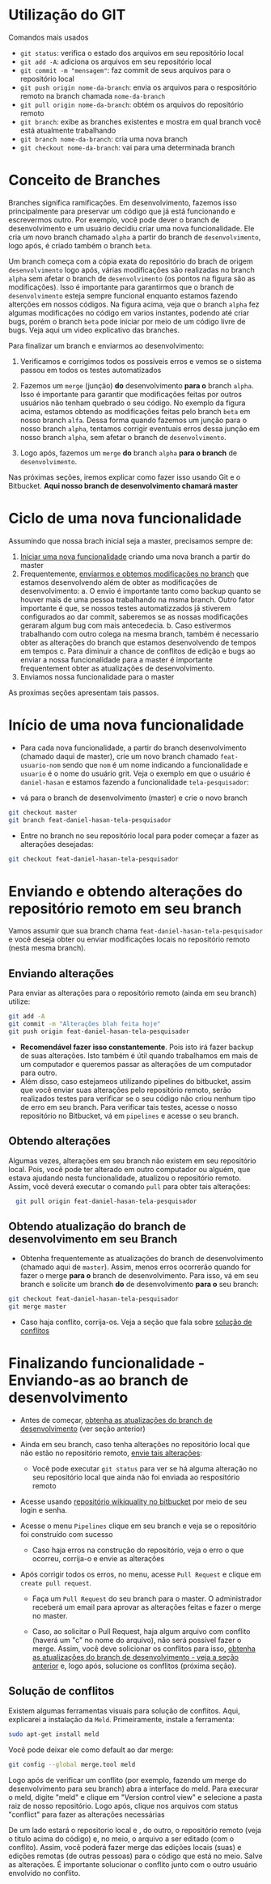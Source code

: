 # Utilização do GIT
Comandos mais usados
- `git status`: verifica o estado dos arquivos em seu repositório local
- `git add -A`: adiciona os arquivos em seu repositório local
- `git commit -m "mensagem"`: faz commit de seus arquivos para o repositório local
- `git push origin nome-da-branch`: envia os arquivos para o respositório remoto na branch chamada `nome-da-branch`
- `git pull origin nome-da-branch`: obtém os arquivos do repositório remoto
- `git branch`: exibe as branches existentes e mostra em qual branch você está atualmente trabalhando
- `git branch nome-da-branch`: cria uma nova branch
- `git checkout nome-da-branch`: vai para uma determinada branch


# Conceito de Branches 

Branches significa ramificações. Em desenvolvimento, fazemos isso principalmente para preservar um código que já está funcionando e escrevermos outro.  Por exemplo, você pode dever o branch de desenvolvimento e um usuário decidiu criar uma nova funcionalidade. Ele cria um novo branch chamado `alpha` a partir do branch de `desenvolvimento`, logo após, é criado também o branch `beta`. 

Um branch começa com a cópia exata do repositório do brach de origem `desenvolvimento` logo após, várias modificações são realizadas no branch `alpha` sem afetar o branch de `desenvolvimento` (os pontos na figura são as modificações). Isso é importante para garantirmos que o branch de `desenvolvimento` esteja sempre funcional enquanto estamos fazendo alterções em nossos códigos. Na figura acima, veja que o branch `alpha`  fez algumas modificações no código em varios instantes, podendo até criar bugs, porém o branch `beta` pode iniciar por meio de um código livre de bugs. Veja aqui um video explicativo das branches.

Para finalizar um branch e enviarmos ao desenvolvimento: 

1. Verificamos e corrigimos todos os possíveis erros e vemos se o sistema passou em todos os testes automatizados

1. Fazemos um `merge` (junção) **do** desenvolvimento **para o**  branch `alpha`. Isso é importante para garantir que modificações feitas por outros usuários não tenham quebrado o seu código. No exemplo da figura acima, estamos obtendo as modificações feitas pelo branch `beta` em nosso branch `alfa`. Dessa forma quando fazemos um junção para o nosso branch `alpha`, tentamos corrigir eventuais erros dessa junção em nosso branch `alpha`, sem afetar o branch de `desenvolvimento`. 


2. Logo após, fazemos um `merge` **do** branch `alpha` **para o branch** de `desenvolvimento`. 

Nas próximas seções, iremos explicar como fazer isso usando Git e o Bitbucket. **Aqui nosso branch de desenvolvimento chamará master**

# Ciclo de uma nova funcionalidade
Assumindo que nossa brach inicial seja a master, precisamos sempre de: 

1. [Iniciar uma nova funcionalidade](https://github.com/daniel-hasan/django-toy-example/blob/master/docs/git.md#in%C3%ADcio-de-uma-nova-funcionalidade) criando uma nova branch a partir do master
2. Frequentemente, [enviarmos e obtemos modificações no branch](https://github.com/daniel-hasan/django-toy-example/blob/master/docs/git.md#enviando-e-obtendo-altera%C3%A7%C3%B5es-do-reposit%C3%B3rio-remoto-em-seu-branch) que estamos desenvolvendo além de obter as modificações de desenvolvimento: 
     a. O envio é importante tanto como backup quanto se houver mais de uma pessoa trabalhando na msma branch. Outro fator importante é que, se nossos testes automatizzados já stiverem configurados ao dar commit, saberemos se as nossas modificações geraram algum bug com mais antecedecia.
     b. Caso estivermos trabalhando com outro colega na mesma branch, também é necessario obter as alterações do branch que estamos desenvolvendo de tempos em tempos
     c. Para diminuir a chance de conflitos de edição e bugs ao enviar a nossa funcionalidade para a master é importante frequentement obter as atualizações de desenvolvimento.
5. Enviamos nossa funcionalidade para o master

As proximas seções apresentam tais passos.



# Início de uma nova funcionalidade

- Para cada nova funcionalidade, a partir do branch desenvolvimento (chamado daqui de master), crie um novo branch chamado `feat-usuario-nom` sendo que `nom` é um nome indicando a funcionalidade e `usuario` é o nome do usuário grit.
Veja o exemplo em que o usuário é `daniel-hasan` e estamos fazendo a funcionalidade `tela-pesquisador`:


- vá para o branch de desenvolvimento (master) e crie o novo branch
```bash
git checkout master
git branch feat-daniel-hasan-tela-pesquisador
```
- Entre no branch no seu repositório local para poder começar a fazer as alterações desejadas:
```bash
git checkout feat-daniel-hasan-tela-pesquisador
```

# Enviando e obtendo alterações do repositório remoto em seu branch

Vamos assumir que sua branch chama `feat-daniel-hasan-tela-pesquisador` e você deseja obter ou enviar modificações locais no repositório remoto (nesta mesma branch).

## Enviando alterações

Para enviar as alterações para o repositório remoto (ainda em seu branch) utilize:
```bash
git add -A
git commit -m "Alterações blah feita hoje"
git push origin feat-daniel-hasan-tela-pesquisador
```

- **Recomendável fazer isso constantemente**. Pois isto irá fazer backup de suas alterações. Isto também é útil quando trabalhamos em mais de um computador e queremos passar as alterações de um computador para outro.
- Além disso, caso estejameos utilizando pipelines do bitbucket, assim que você enviar suas alterações pelo repositório remoto, serão realizados testes para verificar se o seu código não criou nenhum tipo de erro em seu branch. Para verificar  tais testes, acesse o nosso repositório no Bitbucket, vá em `pipelines` e acesse o seu branch.

## Obtendo alterações

Algumas vezes, alterações em seu branch não existem em seu repositório local. Pois, você
pode ter alterado em outro computador ou alguém, que estava ajudando nesta funcionalidade,
atualizou o repositório remoto. Assim, você deverá executar o comando `pull` para obter tais alterações:

```bash
  git pull origin feat-daniel-hasan-tela-pesquisador
```

## Obtendo atualização do branch de desenvolvimento em seu Branch
- Obtenha frequentemente as atualizações do branch de desenvolvimento (chamado aqui de `master`). Assim,
menos erros ocorrerão quando for fazer o merge **para o** branch de desenvolvimento. Para isso, vá em seu branch e solicite um branch **do** de desenvolvimento **para o** seu branch:
```bash
git checkout feat-daniel-hasan-tela-pesquisador
git merge master
```
  - Caso haja conflito, corrija-os. Veja a seção que fala sobre [solução de conflitos](#markdown-header-solucao-de-conflitos)


# Finalizando funcionalidade - Enviando-as ao branch de desenvolvimento

- Antes de começar, [obtenha as atualizações do branch de desenvolvimento](#markdown-header-obtendo-atualizacao-do-branch-de-desenvolvimento-em-seu-branch) (ver seção anterior)
- Ainda em seu branch, caso tenha alterações no repositório local que não estão no repositório remoto, [envie tais alterações](#markdown-header-enviando-e-obtendo-alteracoes-em-seu-branch):
    - Você pode executar `git status` para ver se há alguma alteração no seu repositório local que ainda não foi enviada ao respositório remoto

- Acesse usando [repositório wikiquality no bitbucket](https://bitbucket.org/daniel-hasan/wiki-quality) por meio de seu login e senha.
- Acesse o menu `Pipelines` clique em seu branch e veja se
o repositório foi construído com sucesso
  - Caso haja erros na construção do repositório, veja o erro o que ocorreu, corrija-o e envie as alterações

- Após corrigir todos os erros, no menu, acesse `Pull Request` e clique em `create pull request`.

  - Faça um `Pull Request` do seu branch para o master. O administrador receberá um email para aprovar as alterações
  feitas e fazer o merge no master.

  - Caso, ao solicitar o Pull Request, haja algum arquivo com conflito (haverá um "c" no nome do arquivo), não será possível fazer o merge. Assim, você deve solicionar os conflitos para isso, [obtenha as atualizações do branch de desenvolvimento - veja a seção anterior](#markdown-header-obtendo-atualizacao-do-branch-de-desenvolvimento-em-seu-branch) e, logo após, solucione os conflitos (próxima seção).

## Solução de conflitos

Existem algumas ferramentas visuais para solução de conflitos. Aqui, explicarei a instalação da `Meld`. Primeiramente, instale a ferramenta:
```bash
sudo apt-get install meld
```

Você pode deixar ele como default ao dar merge: 
```bash
git config --global merge.tool meld
```
Logo após de verificar um conflito (por exemplo, fazendo um merge do desenvolvimento para seu branch) abra a interface do meld. 
Para execurar o meld, digite "meld" e  clique em "Version control view" e selecione a pasta raiz de nosso repositório. 
Logo após, clique nos arquivos com status "conflict" para fazer as alterações necessárias

De um lado estará o repositorio local e , do outro, o repositório remoto (veja o titulo acima do código) e, no meio, o arquivo a ser editado (com o conflito). Assim, você poderá fazer merge das edições locais (suas) e edições remotas (de outras pessoas) para o código que está no meio. Salve as alterações. É importante solucionar o conflito junto com o outro usuário envolvido no conflito. 

